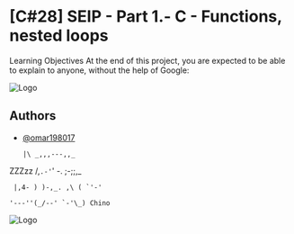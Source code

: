 
# [C#28] SEIP - Part 1.-  C - Functions, nested loops

Learning Objectives
At the end of this project, you are expected to be able to explain to anyone, without the help of Google:

![Logo](https://upload.wikimedia.org/wikipedia/commons/thumb/a/af/GNU_Compiler_Collection_logo.svg/508px-GNU_Compiler_Collection_logo.svg.png)

## Authors

- [@omar198017](https://www.github.com/omar198017)

      |\ _,,,---,,_
  
ZZZzz /,`.-'`' -. ;-;;,_

     |,4- ) )-,_. ,\ ( `'-'
     
    '---''(_/--' `-'\_) Chino


    

![Logo](https://www.muylinux.com/wp-content/uploads/2018/11/bash.png)


